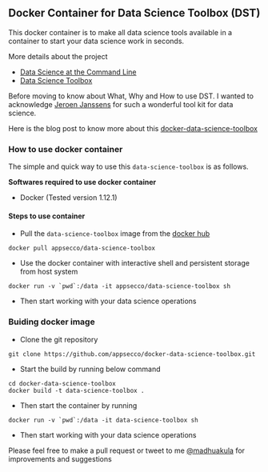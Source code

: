 ---
---
## Docker Container for Data Science Toolbox (DST)

This docker container is to make all data science tools available in a container to start your data science work in seconds.

More details about the project

- [Data Science at the Command Line](http://datascienceatthecommandline.com)
- [Data Science Toolbox](http://datasciencetoolbox.org)

Before moving to know about What, Why and How to use DST. I wanted to acknowledge [Jeroen Janssens](http://jeroenjanssens.com) for such a wonderful tool kit for data science.

Here is the blog post to know more about this [docker-data-science-toolbox]()

### How to use docker container

The simple and quick way to use this `data-science-toolbox` is as follows.

**Softwares required to use docker container**

- Docker (Tested version 1.12.1)

#### Steps to use container

- Pull the `data-science-toolbox` image from the [docker hub](https://hub.docker.com/r/appsecco/data-science-toolbox)

```
docker pull appsecco/data-science-toolbox
```

- Use the docker container with interactive shell and persistent storage from host system

```
docker run -v `pwd`:/data -it appsecco/data-science-toolbox sh
```

- Then start working with your data science operations


### Buiding docker image

- Clone the git repository

```
git clone https://github.com/appsecco/docker-data-science-toolbox.git
```

- Start the build by running below command


```
cd docker-data-science-toolbox
docker build -t data-science-toolbox .
```

- Then start the container by running

```
docker run -v `pwd`:/data -it data-science-toolbox sh
```

- Then start working with your data science operations



Please feel free to make a pull request or tweet to me [@madhuakula](https://twitter.com/madhuakula) for improvements and suggestions
